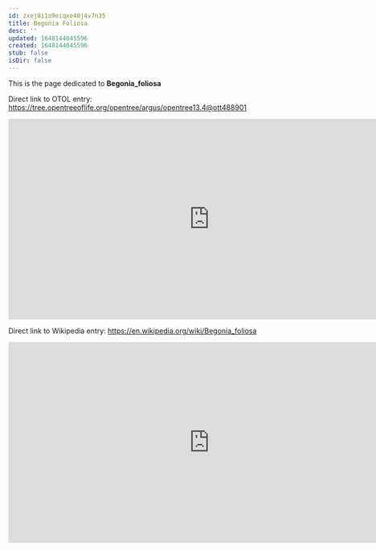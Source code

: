 ```yaml
---
id: zxej8i1o9eiqxe40j4v7n35
title: Begonia Foliosa
desc: ''
updated: 1648144045596
created: 1648144045596
stub: false
isDir: false
---
```

This is the page dedicated to **Begonia_foliosa**


Direct link to OTOL entry: https://tree.opentreeoflife.org/opentree/argus/opentree13.4@ott488901



<html>
    <body>
    <iframe src="https://tree.opentreeoflife.org/opentree/argus/opentree13.4@ott488901"
    width="800" height="400" frameborder="0" allowfullscreen> </iframe>
    </body>
</html>
    


Direct link to Wikipedia entry: https://en.wikipedia.org/wiki/Begonia_foliosa



<html>
    <body>
    <iframe src="https://en.wikipedia.org/wiki/Begonia_foliosa"
    width="800" height="400" frameborder="0" allowfullscreen> </iframe>
    </body>
</html>
    
